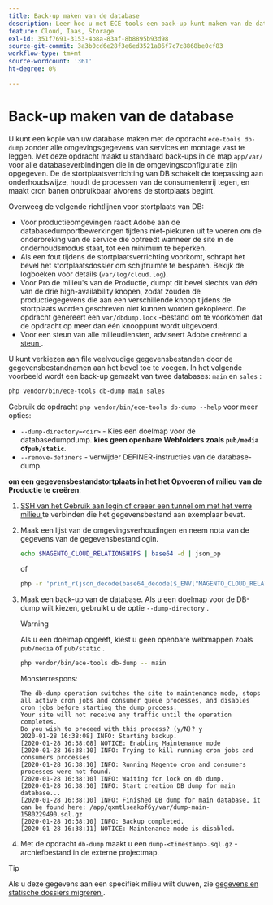 ```yaml
---
title: Back-up maken van de database
description: Leer hoe u met ECE-tools een back-up kunt maken van de database voor een Adobe Commerce on cloud-infrastructuurproject.
feature: Cloud, Iaas, Storage
exl-id: 351f7691-3153-4b8a-83af-8b8895b93d98
source-git-commit: 3a3b0cd6e28f3e6ed3521a86f7c7c8868be0cf83
workflow-type: tm+mt
source-wordcount: '361'
ht-degree: 0%

---
```


# Back-up maken van de database

U kunt een kopie van uw database maken met de opdracht `ece-tools db-dump` zonder alle omgevingsgegevens van services en montage vast te leggen. Met deze opdracht maakt u standaard back-ups in de map `app/var/` voor alle databaseverbindingen die in de omgevingsconfiguratie zijn opgegeven. De de stortplaatsverrichting van DB schakelt de toepassing aan onderhoudswijze, houdt de processen van de consumentenrij tegen, en maakt cron banen onbruikbaar alvorens de stortplaats begint.

Overweeg de volgende richtlijnen voor stortplaats van DB:

- Voor productieomgevingen raadt Adobe aan de databasedumportbewerkingen tijdens niet-piekuren uit te voeren om de onderbreking van de service die optreedt wanneer de site in de onderhoudsmodus staat, tot een minimum te beperken.
- Als een fout tijdens de stortplaatsverrichting voorkomt, schrapt het bevel het stortplaatsdossier om schijfruimte te besparen. Bekijk de logboeken voor details (`var/log/cloud.log`).
- Voor Pro de milieu&#39;s van de Productie, dumpt dit bevel slechts van _één_ van de drie high-availability knopen, zodat zouden de productiegegevens die aan een verschillende knoop tijdens de stortplaats worden geschreven niet kunnen worden gekopieerd. De opdracht genereert een `var/dbdump.lock` -bestand om te voorkomen dat de opdracht op meer dan één knooppunt wordt uitgevoerd.
- Voor een steun van alle milieudiensten, adviseert Adobe creërend a [ steun ](snapshots.md).

U kunt verkiezen aan file veelvoudige gegevensbestanden door de gegevensbestandnamen aan het bevel toe te voegen. In het volgende voorbeeld wordt een back-up gemaakt van twee databases: `main` en `sales` :

```bash
php vendor/bin/ece-tools db-dump main sales
```

Gebruik de opdracht `php vendor/bin/ece-tools db-dump --help` voor meer opties:

- `--dump-directory=<dir>` - Kies een doelmap voor de databasedumpdump. **kies geen openbare Webfolders zoals `pub/media` of`pub/static`**.
- `--remove-definers` - verwijder DEFINER-instructies van de database-dump.

**om een gegevensbestandstortplaats in het het Opvoeren of milieu van de Productie te creëren**:

1. [ SSH van het Gebruik aan login of creeer een tunnel om met het verre milieu ](../development/secure-connections.md) te verbinden die het gegevensbestand aan exemplaar bevat.

1. Maak een lijst van de omgevingsverhoudingen en neem nota van de gegevens van de gegevensbestandlogin.

   ```bash
   echo $MAGENTO_CLOUD_RELATIONSHIPS | base64 -d | json_pp
   ```

   of

   ```bash
   php -r 'print_r(json_decode(base64_decode($_ENV["MAGENTO_CLOUD_RELATIONSHIPS"]))->database);'
   ```

1. Maak een back-up van de database. Als u een doelmap voor de DB-dump wilt kiezen, gebruikt u de optie `--dump-directory` .

   >[!WARNING]
   >
   >Als u een doelmap opgeeft, kiest u geen openbare webmappen zoals `pub/media` of `pub/static` .

   ```bash
   php vendor/bin/ece-tools db-dump -- main
   ```

   Monsterrespons:

   ```
   The db-dump operation switches the site to maintenance mode, stops all active cron jobs and consumer queue processes, and disables cron jobs before starting the dump process.
   Your site will not receive any traffic until the operation completes.
   Do you wish to proceed with this process? (y/N)? y
   2020-01-28 16:38:08] INFO: Starting backup.
   [2020-01-28 16:38:08] NOTICE: Enabling Maintenance mode
   [2020-01-28 16:38:10] INFO: Trying to kill running cron jobs and consumers processes
   [2020-01-28 16:38:10] INFO: Running Magento cron and consumers processes were not found.
   [2020-01-28 16:38:10] INFO: Waiting for lock on db dump.
   [2020-01-28 16:38:10] INFO: Start creation DB dump for main database...
   [2020-01-28 16:38:10] INFO: Finished DB dump for main database, it can be found here: /app/qxmtlseakof6y/var/dump-main-1580229490.sql.gz
   [2020-01-28 16:38:10] INFO: Backup completed.
   [2020-01-28 16:38:11] NOTICE: Maintenance mode is disabled.
   ```

1. Met de opdracht `db-dump` maakt u een `dump-<timestamp>.sql.gz` -archiefbestand in de externe projectmap.

>[!TIP]
>
>Als u deze gegevens aan een specifiek milieu wilt duwen, zie [ gegevens en statische dossiers migreren ](../deploy/staging-production.md#migrate-static-files).
